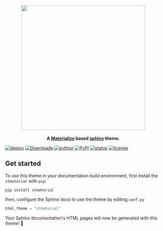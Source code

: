 <h1 align="center">
  <img src="https://cdn.jsdelivr.net/gh/zclab/stmaterial/docs/_static/logo.png" width="400">
</h1>

<p align="center">
  <strong>
    A
    <a href="https://materializeweb.com/">Materialize</a> based <a href="https://www.sphinx-doc.org/en/master/">sphinx</a> theme.
  </strong>
</p>

<!-- [![deploy](https://github.com/zclab/stmaterial/actions/workflows/deploy-docs.yml/badge.svg)](https://zclab.github.io/stmaterial/) -->

[![deploy](https://img.shields.io/readthedocs/stmaterial?style=flat-square&logo=readthedocs&logoColor=white)](https://stmaterial.readthedocs.io/en/latest/)
[![Downloads](https://img.shields.io/pypi/dm/stmaterial.svg?style=flat-square)](https://pypistats.org/packages/stmaterial)
[![python](https://img.shields.io/pypi/pyversions/stmaterial.svg?style=flat-square)](https://pypi.org/project/stmaterial/)
[![PyPI](https://img.shields.io/pypi/v/stmaterial?style=flat-square&logo=python&logoColor=white&color=orange)](https://pypi.org/project/stmaterial/)
[![status](https://img.shields.io/pypi/status/stmaterial.svg?style=flat-square)](https://pypi.org/project/stmaterial/)
[![license](https://img.shields.io/pypi/l/stmaterial.svg?style=flat-square&logo=opensourceinitiative&logoColor=white)](https://github.com/zclab/stmaterial/blob/main/LICENSE)

## Get started

<!-- start quickstart -->

To use this theme in your documentation build environment, first install the `stmaterial` with `pip`:

```
pip install stmaterial
```

then, configure the Sphinx docs to use the theme by editing `conf.py`

```python
html_theme = "stmaterial"
```

Your Sphinx documentation's HTML pages will now be generated with this theme! 🎉

<!-- end quickstart -->
